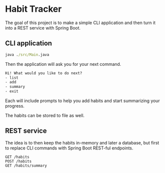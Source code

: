 # Habit Tracker

The goal of this project is to make a simple CLI application
and then turn it into a REST service with Spring Boot.

## CLI application

```cmd
java ./src/Main.java
```

Then the application will ask you for your next command.

```cmd
Hi! What would you like to do next?
- list
- add
- summary
- exit
```

Each will include prompts to help you add habits and
start summarizing your progress.

The habits can be stored to file as well.

## REST service

The idea is to then keep the habits in-memory and later
a database, but first to replace CLI commands with
Spring Boot REST-ful endpoints.

```text
GET /habits
POST /habits
GET /habits/summary
```
